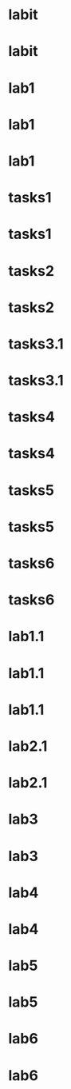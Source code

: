 # labit
# labit
# lab1
# lab1
# lab1
# tasks1
# tasks1
# tasks2
# tasks2
# tasks3.1
# tasks3.1
# tasks4
# tasks4
# tasks5
# tasks5
# tasks6
# tasks6
# lab1.1
# lab1.1
# lab1.1
# lab2.1
# lab2.1
# lab3
# lab3
# lab4
# lab4
# lab5
# lab5
# lab6
# lab6
